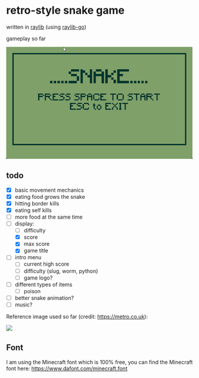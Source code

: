 # retro-style snake game 

written in [raylib](https://github.com/raysan5/raylib) (using [raylib-go](https://github.com/gen2brain/raylib-go))

gameplay so far 

<img src="img.gif" width="500" height="300">

## todo

- [x] basic movement mechanics
- [x] eating food grows the snake
- [x] hitting border kills
- [x] eating self kills
- [ ] more food at the same time
- [ ] display:
  - [ ] difficulty
  - [x] score
  - [x] max score
  - [x] game title
- [ ] intro menu
  - [ ] current high score
  - [ ] difficulty (slug, worm, python)
  - [ ] game logo?
- [ ] different types of items
  - [ ] poison
- [ ] better snake animation?
- [ ] music?

Reference image used so far (credit: https://metro.co.uk):

![](https://metro.co.uk/wp-content/uploads/2015/05/snake_mobile.gif)

## Font

I am using the Minecraft font which is 100% free, you can find the Minecraft font here: https://www.dafont.com/minecraft.font